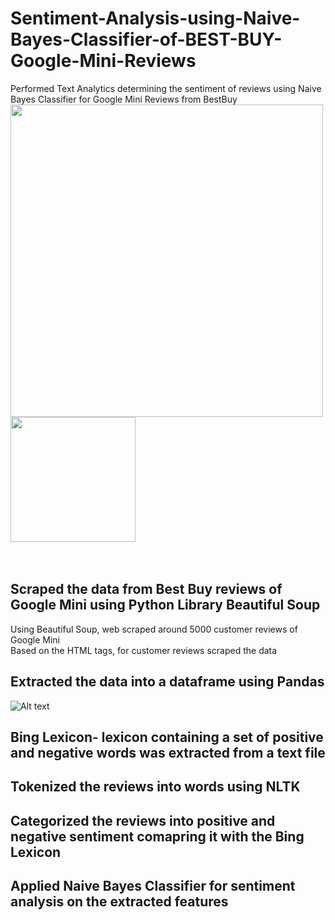 # Sentiment-Analysis-using-Naive-Bayes-Classifier-of-BEST-BUY-Google-Mini-Reviews
Performed Text Analytics determining the sentiment of reviews using Naive Bayes Classifier for Google Mini Reviews from BestBuy
<br />
<img width="500" height="500" src="https://cnet2.cbsistatic.com/img/IMKLzOuIl4vMHFlRBMx9Uwgoeak=/970x0/2017/10/06/e3f31773-a89c-4f4e-9bd1-9df6955cc7e8/google-home-mini-14.jpg">
<img width="200" height="200" src="https://botw-pd.s3.amazonaws.com/styles/logo-thumbnail/s3/0023/5388/brand.gif?itok=6YcMRAjS"><br />
<br />
<br />
## Scraped the data from Best Buy reviews of Google Mini using Python Library Beautiful Soup
 Using Beautiful Soup, web scraped around 5000 customer reviews of Google Mini <br />
 Based on the HTML tags, for customer reviews scraped the data 
 
## Extracted the data into a dataframe using Pandas
![Alt text](/Pictures/dataframe.png?raw=true "Optional Title")
 
## Bing Lexicon- lexicon containing a set of positive and negative words was extracted from a text file

## Tokenized the reviews into words using NLTK
 
## Categorized the reviews into positive and negative sentiment comapring it with the Bing Lexicon
 
## Applied Naive Bayes Classifier for sentiment analysis on the extracted features
